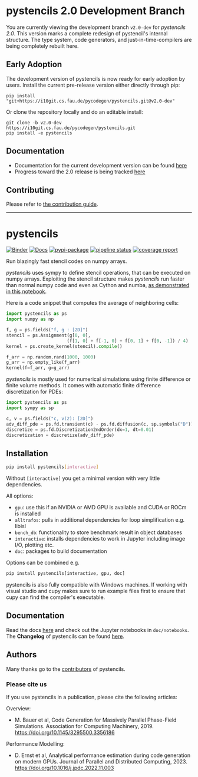 # pystencils 2.0 Development Branch

You are currently viewing the development branch `v2.0-dev` for *pystencils 2.0*.
This version marks a complete redesign of pystencil's internal structure.
The type system, code generators, and just-in-time-compilers are being completely rebuilt here.

## Early Adoption

The development version of pystencils is now ready for early adoption by users.
Install the current pre-release version either directly through pip:

```
pip install "git+https://i10git.cs.fau.de/pycodegen/pystencils.git@v2.0-dev"
```

Or clone the repository locally and do an editable install:
```
git clone -b v2.0-dev https://i10git.cs.fau.de/pycodegen/pystencils.git
pip install -e pystencils
```

## Documentation

 - Documentation for the current development version can be found [here](https://pycodegen.pages.i10git.cs.fau.de/docs/pystencils/2.0dev/)
 - Progress toward the 2.0 release is being tracked [here](https://i10git.cs.fau.de/pycodegen/pystencils/-/milestones/3#tab-issues)

## Contributing

Please refer to [the contribution guide](https://pycodegen.pages.i10git.cs.fau.de/docs/pystencils/2.0dev/contributing/index.html).

---

pystencils
==========

[![Binder](https://mybinder.org/badge_logo.svg)](https://mybinder.org/v2/gh/mabau/pystencils/master?filepath=doc%2Fnotebooks)
[![Docs](https://img.shields.io/badge/read-the_docs-brightgreen.svg)](https://pycodegen.pages.i10git.cs.fau.de/pystencils)
[![pypi-package](https://badge.fury.io/py/pystencils.svg)](https://badge.fury.io/py/pystencils)
[![pipeline status](https://i10git.cs.fau.de/pycodegen/pystencils/badges/master/pipeline.svg)](https://i10git.cs.fau.de/pycodegen/pystencils/commits/master)
[![coverage report](https://i10git.cs.fau.de/pycodegen/pystencils/badges/master/coverage.svg)](http://pycodegen.pages.i10git.cs.fau.de/pystencils/coverage_report)

Run blazingly fast stencil codes on numpy arrays.

*pystencils* uses sympy to define stencil operations, that can be executed on numpy arrays.
Exploiting the stencil structure makes *pystencils* run faster than normal numpy code and even as Cython and numba,
[as demonstrated in this notebook](https://pycodegen.pages.i10git.cs.fau.de/pystencils/notebooks/demo_benchmark.html).


Here is a code snippet that computes the average of neighboring cells:
```python
import pystencils as ps
import numpy as np

f, g = ps.fields("f, g : [2D]")
stencil = ps.Assignment(g[0, 0],
                       (f[1, 0] + f[-1, 0] + f[0, 1] + f[0, -1]) / 4)
kernel = ps.create_kernel(stencil).compile()

f_arr = np.random.rand(1000, 1000)
g_arr = np.empty_like(f_arr)
kernel(f=f_arr, g=g_arr)
```

*pystencils* is mostly used for numerical simulations using finite difference or finite volume methods.
It comes with automatic finite difference discretization for PDEs:

```python
import pystencils as ps
import sympy as sp

c, v = ps.fields("c, v(2): [2D]")
adv_diff_pde = ps.fd.transient(c) - ps.fd.diffusion(c, sp.symbols("D")) + ps.fd.advection(c, v)
discretize = ps.fd.Discretization2ndOrder(dx=1, dt=0.01)
discretization = discretize(adv_diff_pde)
```

Installation
------------

```bash
pip install pystencils[interactive]
```

Without `[interactive]` you get a minimal version with very little dependencies.

All options:
- `gpu`: use this if an NVIDIA or AMD GPU is available and CUDA or ROCm is installed
- `alltrafos`: pulls in additional dependencies for loop simplification e.g. libisl
- `bench_db`: functionality to store benchmark result in object databases
- `interactive`: installs dependencies to work in Jupyter including image I/O, plotting etc.
- `doc`: packages to build documentation

Options can be combined e.g.
```bash
pip install pystencils[interactive, gpu, doc]
```

pystencils is also fully compatible with Windows machines. If working with visual studio and cupy makes sure to run example files first to ensure that cupy can find the compiler's executable.

Documentation
-------------

Read the docs [here](https://pycodegen.pages.i10git.cs.fau.de/pystencils) and
check out the Jupyter notebooks in `doc/notebooks`. The **Changelog** of pystencils can be found [here](https://i10git.cs.fau.de/pycodegen/pystencils/-/blob/master/CHANGELOG.md).

Authors
-------

Many thanks go to the [contributors](https://i10git.cs.fau.de/pycodegen/pystencils/-/blob/master/AUTHORS.txt) of pystencils.

### Please cite us

If you use pystencils in a publication, please cite the following articles:

Overview:
  - M. Bauer et al, Code Generation for Massively Parallel Phase-Field Simulations. Association for Computing Machinery, 2019. https://doi.org/10.1145/3295500.3356186

Performance Modelling:
  - D. Ernst et al, Analytical performance estimation during code generation on modern GPUs. Journal of Parallel and Distributed Computing, 2023. https://doi.org/10.1016/j.jpdc.2022.11.003
